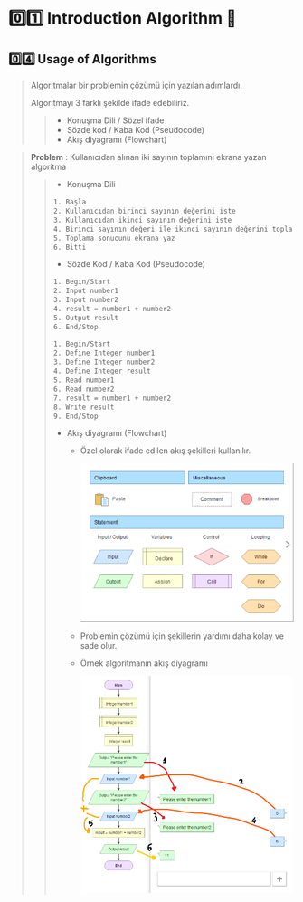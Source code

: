 # :zero::one: Introduction Algorithm :bookmark:
## :zero::four: Usage of Algorithms
> Algoritmalar bir problemin çözümü için yazılan adımlardı.
> 
> Algoritmayı 3 farklı şekilde ifade edebiliriz.
>> - Konuşma Dili / Sözel ifade
>> - Sözde kod / Kaba Kod (Pseudocode)
>> - Akış diyagramı (Flowchart)

> **Problem** : Kullanıcıdan alınan iki sayının toplamını ekrana yazan algoritma
> 
>> - Konuşma Dili
>> ```
>> 1. Başla
>> 2. Kullanıcıdan birinci sayının değerini iste
>> 3. Kullanıcıdan ikinci sayının değerini iste
>> 4. Birinci sayının değeri ile ikinci sayının değerini topla
>> 5. Toplama sonucunu ekrana yaz
>> 6. Bitti
>> ```
>> - Sözde Kod / Kaba Kod (Pseudocode)
>> ```pseudocode
>> 1. Begin/Start
>> 2. Input number1
>> 3. Input number2
>> 4. result = number1 + number2
>> 5. Output result
>> 6. End/Stop
>> ```
>> ```pseudocode
>> 1. Begin/Start
>> 2. Define Integer number1
>> 3. Define Integer number2
>> 4. Define Integer result
>> 5. Read number1
>> 6. Read number2
>> 7. result = number1 + number2
>> 8. Write result
>> 9. End/Stop
>> ```
>> - Akış diyagramı (Flowchart)
>>   - Özel olarak ifade edilen akış şekilleri kullanılır.
>> 
>>     ![flowchart-shapes](../../Assets/Images/Tutorial/01_Introduction_Algorithm/flowchart-shapes.png)
>>   - Problemin çözümü için şekillerin yardımı daha kolay ve sade olur.
>>   - Örnek algoritmanın akış diyagramı
>> 
>>     ![flowchart-shapes](../../Assets/Images/Tutorial/01_Introduction_Algorithm/algoritma-flowchart.png)